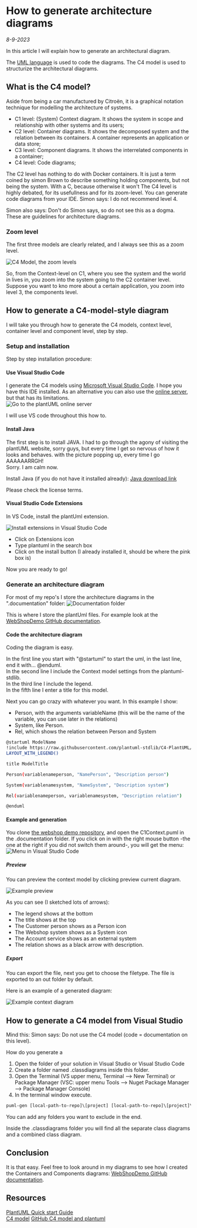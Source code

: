 # How to generate architecture diagrams
*8-9-2023*

In this article I will explain how to generate an architectural diagram.  

The [UML language](https://plantuml.com) is used to code the diagrams.
The C4 model is used to structurize the architectural diagrams.

## What is the C4 model?

Aside from being a car manufactured by Citroën, it is a graphical notation technique for modelling the architecture of systems.

- C1 level: (System) Context diagram. It shows the system in scope and relationship with other systems and its users;
- C2 level: Container diagrams. It shows the decomposed system and the relation between its containers. A container represents an application or data store;
- C3 level: Component diagrams. It shows the interrelated components in a container;
- C4 level: Code diagrams;

The C2 level has nothing to do with Docker containers. It is just a term coined by simon Brown to describe something holding components, but not being the system. With a C, because otherwise it won't
The C4 level is highly debated, for its usefullness and for its zoom-level. You can generate code diagrams from your IDE. Simon says: I do not recommend level 4. 

Simon also says: Don't do Simon says, so do not see this as a dogma. These are guidelines for architecture diagrams.

### Zoom level

The first three models are clearly related, and I always see this as a zoom level.

![C4 Model, the zoom levels](/assets/images/c4model/zoomlevel.svg "Zoom level")

So, from the Context-level on C1, where you see the system and the world in lives in, you zoom into the system going to the C2 container level. Suppose you want to kno more about a certain application, you zoom into level 3, the components level.

## How to generate a C4-model-style diagram

I will take you through how to generate the C4 models, context level, container level and component level, step by step.

### Setup and installation

Step by step installation procedure:

#### Use Visual Studio Code

I generate the C4 models using [Microsoft Visual Studio Code](https://code.visualstudio.com/). I hope you have this IDE installed. As an alternative you can also use the [online server](https://www.plantuml.com/), but that has its limitations.  
![Go to the plantUML online server](/assets/images/c4model/onlineserver.png "Go to the plantUML online server")

I will use VS code throughout this how to.

#### Install Java

The first step is to install JAVA. I had to go through the agony of visiting the plantUML website, sorry guys, but every time I get so nervous of how it looks and behaves. with the picture popping up, every time I go AAAAAARRGH!  
Sorry.  I am calm now.

Install Java (if you do not have it installed already): [Java download link](https://www.java.com/en/download/)  

Please check the license terms.

#### Visual Studio Code Extensions

In VS Code, install the plantUml extension.

![Install extensions in Visual Studio Code](/assets/images/c4model/plantumlext.png "Install extensions in Visual Studio Code")

- Click on Extensions icon
- Type plantuml in the search box
- Click on the install button (I already installed it, should be where the pink box is)

Now you are ready to go!

### Generate an architecture diagram

For most of my repo's I store the architecture diagrams in the ".documentation" folder:
![Documentation folder](/assets/images/c4model/docmap.png "Documentation folder")

This is where I store the plantUml files. For example look at the [WebShopDemo GitHub documentation](https://github.com/HelmerDenDekker/HelmerDemo.WebShop/tree/develop/.documentation).

#### Code the architecture diagram

Coding the diagram is easy.

In the first line you start with "@startuml" to start the uml, in the last line, end it with... @enduml.  
In the second line I include the Context model settings from the plantuml-stdlib.  
In the third line I include the legend.  
In the fifth line I enter a title for this model.

Next you can go crazy with whatever you want. In this example I show:
- Person, with the arguments variableName (this will be the name of the variable, you can use later in the relations)
- System, like Person.
- Rel, which shows the relation between Person and System

```bash
@startuml ModelName
!include https://raw.githubusercontent.com/plantuml-stdlib/C4-PlantUML/master/C4_Context.puml
LAYOUT_WITH_LEGEND()

title ModelTitle

Person(variablenameperson, "NamePerson", "Description person")

System(variablenamesystem, "NameSystem", "Description system")

Rel(variablenameperson, variablenamesystem, "Description relation")

@enduml
```

#### Example and generation

You clone [the webshop demo repository](https://github.com/HelmerDenDekker/HelmerDemo.WebShop), and open the C1Context.puml in the .documentation folder. If you click on in with the right mouse button -the one at the right if you did not switch them around-, you will get the menu:
![Menu in Visual Studio Code](/assets/images/c4model/pumlmenu.png "PlantUML menu in Visual Studio Code")

##### Preview

You can preview the context model by clicking preview current diagram.

![Example preview](/assets/images/c4model/example.png "Example preview")

As you can see (I sketched lots of arrows):
- The legend shows at the bottom
- The title shows at the top
- The Customer person shows as a Person icon
- The Webshop system shows as a System icon
- The Account service shows as an external system
- The relation shows as a black arrow with description.

##### Export

You can export the file, next you get to choose the filetype. The file is exported to an out folder by default.

Here is an example of a generated diagram:

![Example context diagram](/assets/images/c4model/webshopcontext.svg "Example context diagram")


## How to generate a C4 model from Visual Studio

Mind this: Simon says: Do not use the C4 model (code = documentation on this level).

How do you generate a 


1. Open the folder of your solution in Visual Studio or Visual Studio Code
2. Create a folder named .classdiagrams inside this folder.
3. Open the Terminal (VS upper menu, Terminal --> New Terminal) or Package Manager (VSC: upper menu Tools --> Nuget Package Manager --> Package Manager Console)
4. In the terminal window execute.

```bat
puml-gen [local-path-to-repo]\[project] [local-path-to-repo]\[project]\.classdiagramms -dir -excludePaths bin,obj,Properties
```

You can add any folders you want to exclude in the end.  
     
Inside the .classdiagrams folder you will find all the separate class diagrams and a combined class diagram.

## Conclusion

It is that easy. Feel free to look around in my diagrams to see how I created the Containers and Components diagrams: [WebShopDemo GitHub documentation](https://github.com/HelmerDenDekker/HelmerDemo.WebShop/tree/develop/.documentation).


## Resources

[PlantUML Quick start Guide](https://plantuml.com/starting)  
[C4 model](https://c4model.com/)
[GitHub C4 model and plantuml](https://github.com/plantuml-stdlib/C4-PlantUML)



